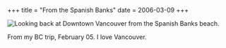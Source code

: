 +++
title = "From the Spanish Banks"
date = 2006-03-09
+++

![Looking back at Downtown Vancouver from the Spanish Banks beach.](http://www.aphoenix.ca/photoblog/photos/FromTheSpanishBanks.jpg)

From my BC trip, February 05. I love Vancouver.
